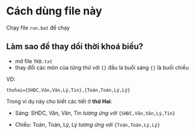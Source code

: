 # Cách dùng file này

Chạy file ``run.bat`` để chạy 

## Làm sao để thay dổi thời khoá biểu?
- mở file ``TKB.txt``
- thay đổi các môn của từng thứ với ``{}`` đầu là buổi sáng ``{}`` là buổi chiều

VD:
```
thuhai={SHDC,Văn,Văn,Lý,Tin},{Toán,Toán,Lý,Lý}
```
Trong ví dụ này cho biết các tiết ở **thứ Hai**:

+ Sáng: SHDC, Văn, Văn, Tin *tương ứng với* ``{SHDC,Văn,Văn,Lý,Tin}``

+ Chiều: Toán, Toán, Lý, Lý *tương ứng với* ``{Toán,Toán,Lý,Lý}``
